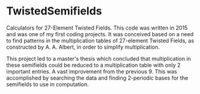 # TwistedSemifields
Calculators for 27-Element Twisted Fields. This code was written in 2015 and was one of my first coding projects. It was conceived based on a need to find patterns in the multiplication tables of 27-element Twisted Fields, as constructed by A. A. Albert, in order to simplify multiplication.

This project led to a master's thesis which concluded that multiplication in these semifields could be reduced to a multiplication table with only 2 important entries. A vast improvement from the previous 9. This was accomplished by searching the data and finding 2-periodic bases for the semifields to use in computation.
